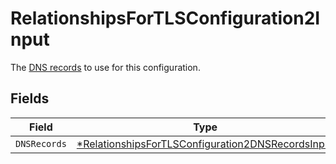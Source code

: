 # RelationshipsForTLSConfiguration2Input

The [DNS records](/reference/api/tls/custom-certs/dns-records/) to use for this configuration.


## Fields

| Field                                                                                                                        | Type                                                                                                                         | Required                                                                                                                     | Description                                                                                                                  |
| ---------------------------------------------------------------------------------------------------------------------------- | ---------------------------------------------------------------------------------------------------------------------------- | ---------------------------------------------------------------------------------------------------------------------------- | ---------------------------------------------------------------------------------------------------------------------------- |
| `DNSRecords`                                                                                                                 | [*RelationshipsForTLSConfiguration2DNSRecordsInput](../../models/shared/relationshipsfortlsconfiguration2dnsrecordsinput.md) | :heavy_minus_sign:                                                                                                           | N/A                                                                                                                          |